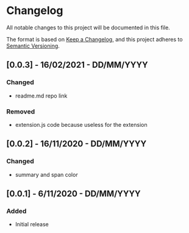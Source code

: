 # Changelog

All notable changes to this project will be documented in this file.

The format is based on [Keep a Changelog](https://keepachangelog.com/en/1.0.0/),
and this project adheres to [Semantic Versioning](https://semver.org/spec/v2.0.0.html).

## [0.0.3] - 16/02/2021 - DD/MM/YYYY

### Changed

- readme.md repo link

### Removed

- extension.js code because useless for the extension

## [0.0.2] - 16/11/2020 - DD/MM/YYYY

### Changed

- summary and span color

## [0.0.1] - 6/11/2020 - DD/MM/YYYY

### Added

- Initial release
